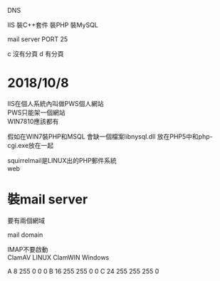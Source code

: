 DNS

IIS
裝C++套件
裝PHP
裝MySQL

mail server
PORT
25

c 沒有分頁
d 有分頁


# 2018/10/8
IIS在個人系統內叫做PWS個人網站  
PWS只能架一個網站  
WIN7810應該都有  
  
假如在WIN7裝PHP和MSQL
會缺一個檔案libnysql.dll
放在PHP5中和php-cgi.exe放在一起
  
squirrelmail是LINUX出的PHP郵件系統  
web

# 裝mail server
要有兩個網域  


mail domain

IMAP不要啟動  
ClamAV LINUX ClamWIN Windows  

A 8 255 0 0 0
B 16 255 255 0 0 
C 24 255 255 255 0
